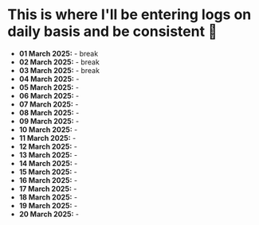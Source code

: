 # This is where I'll be entering logs on daily basis and be consistent 🤖
- **01 March 2025:** - break
- **02 March 2025:** - break
- **03 March 2025:** - break
- **04 March 2025:** - 
- **05 March 2025:** - 
- **06 March 2025:** - 
- **07 March 2025:** - 
- **08 March 2025:** - 
- **09 March 2025:** - 
- **10 March 2025:** - 
- **11 March 2025:** - 
- **12 March 2025:** - 
- **13 March 2025:** - 
- **14 March 2025:** - 
- **15 March 2025:** - 
- **16 March 2025:** - 
- **17 March 2025:** - 
- **18 March 2025:** - 
- **19 March 2025:** - 
- **20 March 2025:** - 
